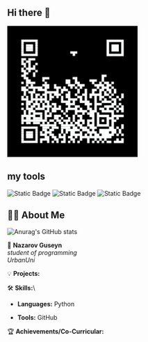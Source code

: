 ## Hi there 👋

<img src="https://github.com/Chajrob/Chajrob/blob/main/downsign-qr-code.gif" alt="The Unlimited" width="300">

## my tools
![Static Badge](https://img.shields.io/badge/py-python-blue?logo=python)
![Static Badge](https://img.shields.io/badge/-PyCharm-grey?logo=pycharm)
![Static Badge](https://img.shields.io/badge/-git%20bash-grey?logo=gitforwindows)

## 🙋‍♂️ About Me

![Anurag's GitHub stats](https://github-readme-stats.vercel.app/api?username=Chajrob&show_icons=true&theme=radical)

🚀 **Nazarov Guseyn**\
*student of programming*\
*UrbanUni*

💡 **Projects:**
<!--
1. **DevVani ChatApp:** Experience Real-Time Communication with our MERN-based Chat Application.
2. **Sarvam AI:** Discover AI Excellence: Explore 100+ Platforms, Offers, and Solutions in One Seamless React Web App!
5. **News App:** Developed a sophisticated application integrating real-time updates and user-friendly interfaces.
6. **Weather Forecasting Web App:** Utilizing HTML, CSS, and JavaScript for accurate weather predictions.
-->
🛠️ **Skills:**\
- **Languages:** Python
<!-- - **Frameworks:** React JS, Express JS, TensorFlow
- **Libraries:** NumPy, Pandas, Sci-kit Learn, Seaborn, Matplotlib-->
- **Tools:** GitHub
<!--- **Deployment:** AWS, Docker, Kubernetes
- **Other:** Big Data, Machine Learning, DBMS, Operating System, Data Structure, Computer Networks, AI
-->
🏆 **Achievements/Co-Curricular:**
<!-- 1. Led a dynamic team to success in SIH'23, showcasing innovation and problem-solving prowess.
2. Completed over 100 GeekforGeeks questions, demonstrating dedication to skill development.
3. Recognized as a standout participant in the esteemed Inter-School Debate Competition, showcasing exceptional proficiency in communication.
4. Strong Interest in International Relation -->
